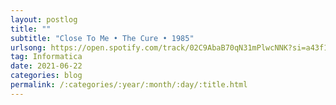 ```yaml
---
layout: postlog
title: ""
subtitle: "Close To Me • The Cure • 1985"
urlsong: https://open.spotify.com/track/02C9AbaB70qN31mPlwcNNK?si=a43f1df73e084934
tag: Informatica
date: 2021-06-22
categories: blog
permalink: /:categories/:year/:month/:day/:title.html
---
```



